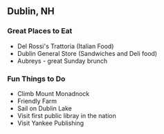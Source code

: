 ## Dublin, NH

### Great Places to Eat
- Del Rossi's Trattoria (Italian Food)
- Dublin General Store (Sandwiches and Deli food)
- Aubreys - great Sunday brunch

### Fun Things to Do
- Climb Mount Monadnock
- Friendly Farm
- Sail on Dublin Lake
- Visit first public libray in the nation
- Visit Yankee Publishing 
